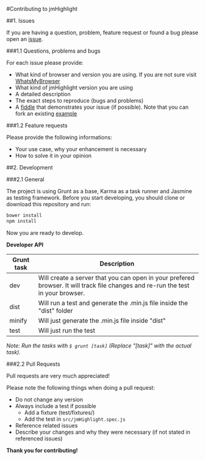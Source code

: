 #Contributing to jmHighlight

##1. Issues

If you are having a question, problem, feature request or found a bug 
please open an [issue](https://github.com/julmot/jmHighlight/issues/new).

###1.1 Questions, problems and bugs

For each issue please provide:
- What kind of browser and version you are using. If you are not sure visit 
  [WhatsMyBrowser](http://www.whatsmybrowser.org/)
- What kind of jmHighlight version you are using
- A detailed description
- The exact steps to reproduce (bugs and problems)
- A [fiddle](https://jsfiddle.net) that demonstrates your issue (if possible). Note that you can
  fork an existing [example](https://github.com/julmot/jmHighlight#4-usage-examples)
  
###1.2 Feature requests

Please provide the following informations:
- Your use case, why your enhancement is necessary
- How to solve it in your opinion

##2. Development

###2.1 General

The project is using Grunt as a base, Karma as a task runner
and Jasmine as testing framework.
Before you start developing, you should clone or download this repository and run:

```bash
bower install
npm install
```

Now you are ready to develop.

**Developer API**

| Grunt task | Description                                                                                                                      |
|------------|----------------------------------------------------------------------------------------------------------------------------------|
| dev        | Will create a server that you can open in your prefered browser. It will track file changes and re-run the test in your browser. |
| dist       | Will run a test and generate the .min.js file inside the "dist" folder                                                           |
| minify     | Will just generate the .min.js file inside "dist"                                                                                |
| test       | Will just run the test                                                                                                           |

_Note: Run the tasks with `$ grunt [task]` (Replace "[task]" with the actual task)._

###2.2 Pull Requests

Pull requests are very much appreciated!

Please note the following things when doing a pull request:
- Do not change any version
- Always include a test if possible
  - Add a fixture (test/fixtures/)
  - Add the test in `src/jmHighlight.spec.js`
- Reference related issues
- Describe your changes and why they were necessary
  (if not stated in referenced issues)


__Thank you for contributing!__